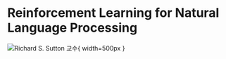 # Reinforcement Learning for Natural Language Processing

![Richard S. Sutton 교수](https://cdn-images-1.medium.com/max/1200/1*aIslMzbp8-olmVVQHyxBbg.jpeg){ width=500px }
